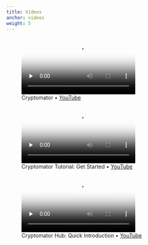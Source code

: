 ```yaml
---
title: Videos
anchor: videos
weight: 5
---
```

<div class="flex flex-wrap -mx-3">
  <div class="w-full px-3 lg:w-1/2">
    <figure class="rounded shadow bg-white text-center p-2">
      <div class="relative mb-2">
        <video controls preload="none" poster="https://static.cryptomator.org/desktop/get-started.jpg" class="w-full h-auto">
          <source src="https://static.cryptomator.org/desktop/get-started.mp4" type="video/mp4">
        </video>
      </div>
      <figcaption>Cryptomator • <a href="https://www.youtube.com/watch?v=oIv0n4MYgdw" target="blank">YouTube</a></figcaption>
    </figure>
  </div>
  <div class="w-full px-3 lg:w-1/2">
    <figure class="rounded shadow bg-white text-center p-2">
      <div class="relative mb-2">
        <video controls preload="none" poster="https://static.cryptomator.org/desktop/tutorial-en.jpg" class="w-full h-auto">
          <source src="https://static.cryptomator.org/desktop/tutorial-en.mp4" type="video/mp4">
        </video>
      </div>
      <figcaption>Cryptomator Tutorial: Get Started • <a href="https://www.youtube.com/watch?v=g9A0zihHZ14" target="blank">YouTube</a></figcaption>
    </figure>
  </div>
  <div class="w-full px-3 lg:w-1/2">
    <figure class="rounded shadow bg-white text-center p-2">
      <div class="relative mb-2">
        <video controls preload="none" poster="https://static.cryptomator.org/hub/quick-introduction.png" class="w-full h-auto">
          <source src="https://static.cryptomator.org/hub/quick-introduction.mp4" type="video/mp4">
        </video>
      </div>
      <figcaption>Cryptomator Hub: Quick Introduction • <a href="https://www.youtube.com/watch?v=D14fzrsPCxY" target="blank">YouTube</a></figcaption>
    </figure>
  </div>
</div>
